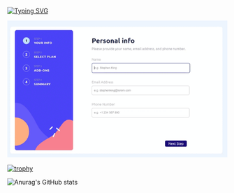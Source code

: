 [![Typing SVG](https://readme-typing-svg.herokuapp.com?font=Fira+Code&weight=500&pause=1000&width=435&lines=Multi+step+form)](https://git.io/typing-svg)

[![image](https://github.com/Vladimir0657305/multi-step-form/blob/main/multi-step-form-main.gif)](https://github.com/Vladimir0657305/multi-step-form)

[![trophy](https://github-profile-trophy.vercel.app/?username=Vladimir0657305)]([https://github.com/ryo-ma/github-profile-trophy](https://github.com/Vladimir0657305))

![Anurag's GitHub stats](https://github-readme-stats.vercel.app/api?username=Vladimir0657305&theme=dark&show_icons=true)
